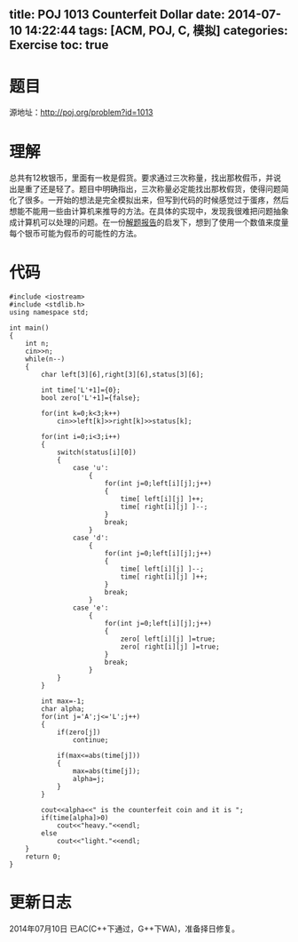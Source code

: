 ﻿title: POJ 1013 Counterfeit Dollar
date: 2014-07-10 14:22:44
tags: [ACM, POJ, C, 模拟]
categories: Exercise
toc: true
---
# 题目
源地址：http://poj.org/problem?id=1013

# 理解
总共有12枚银币，里面有一枚是假货。要求通过三次称量，找出那枚假币，并说出是重了还是轻了。题目中明确指出，三次称量必定能找出那枚假货，使得问题简化了很多。一开始的想法是完全模拟出来，但写到代码的时候感觉过于蛋疼，然后想能不能用一些由计算机来推导的方法。在具体的实现中，发现我很难把问题抽象成计算机可以处理的问题。在一份[解题报告](http://blog.csdn.net/lyy289065406/article/details/6661421)的启发下，想到了使用一个数值来度量每个银币可能为假币的可能性的方法。

<!-- more -->

# 代码
```
#include <iostream>
#include <stdlib.h>
using namespace std;

int main()
{
	int n;
	cin>>n;
	while(n--)
	{
		char left[3][6],right[3][6],status[3][6];

		int time['L'+1]={0};  
		bool zero['L'+1]={false};  

		for(int k=0;k<3;k++)
			cin>>left[k]>>right[k]>>status[k];	

		for(int i=0;i<3;i++)
		{
			switch(status[i][0])  
			{
			    case 'u':    
					{
						for(int j=0;left[i][j];j++)
						{
							time[ left[i][j] ]++;  
							time[ right[i][j] ]--;  
						}
						break;
					}
				case 'd':    
					{
						for(int j=0;left[i][j];j++)
						{
							time[ left[i][j] ]--;  
							time[ right[i][j] ]++;  
						}
						break;
					}
				case 'e':     
					{
						for(int j=0;left[i][j];j++)
						{
							zero[ left[i][j] ]=true;   
							zero[ right[i][j] ]=true;  
						}
						break;
					}
			}
		}

		int max=-1;  
		char alpha;
		for(int j='A';j<='L';j++)
		{
			if(zero[j])  
				continue;

			if(max<=abs(time[j]))
			{
				max=abs(time[j]);
				alpha=j;
			}
		}

		cout<<alpha<<" is the counterfeit coin and it is ";
		if(time[alpha]>0)
			cout<<"heavy."<<endl;
		else
			cout<<"light."<<endl;
	}
	return 0;
}
```

# 更新日志
2014年07月10日 已AC(C++下通过，G++下WA)，准备择日修复。
